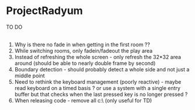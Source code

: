# ProjectRadyum

TO DO<br><br>
<ol>
<li>Why is there no fade in when getting in the first room ??<br>
<li>While switching rooms, only fadein/fadeout the play area<br>
<li>Instead of refreshing the whole screen - only refresh the 32*32 area around (should be able to nearly double frame by second)<br>
<li>Boundary detection - should probably detect a whole side and not just a middle point<br>
<li>Need to rethink the keyboard management (poorly reactive) - maybe read keyboard on a timed basis ? or use a system with a single entry buffer but that checks when the last pressed key is no longer pressed ? <br>
<li>When releasing code - remove all c:\ (only useful for TD)<br>
</ol>




